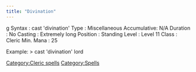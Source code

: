 ```yaml
---
title: "Divination"
---
```


<nowiki>g Syntax : cast 'divination' Type : Miscellaneous Accumulative:
N/A Duration : No Casting : Extremely long Position : Standing Level :
Level 11 Class : Cleric Min. Mana : 25

</pre>

Example: \> cast 'divination' lord

[Category:Cleric spells](Category:Cleric_spells "wikilink")
[Category:Spells](Category:Spells "wikilink")